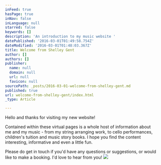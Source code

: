 ```yaml
---
inFeed: true
hasPage: true
inNav: false
inLanguage: null
starred: false
keywords: []
description: 'An introduction to my music website '
datePublished: '2016-03-01T01:49:58.754Z'
dateModified: '2016-03-01T01:48:03.367Z'
title: Welcome from Shelley Gent
author: []
authors: []
publisher:
  name: null
  domain: null
  url: null
  favicon: null
sourcePath: _posts/2016-03-01-welcome-from-shelley-gent.md
published: true
url: welcome-from-shelley-gent/index.html
_type: Article

---
```

Hello and thanks for visiting my new website!

Contained within these virtual pages is a whole host of information about me and my music - from my string arranging work, to cello performances, children's tuition and music story books. I hope you find the content interesting, informative and even a little fun.

Please do get in touch if you'd have any questions or suggestions, or would like to make a booking. I'd love to hear from you!
![](https://the-grid-user-content.s3-us-west-2.amazonaws.com/71035b69-a0fd-4566-85a8-717cc17a3f05.jpg)